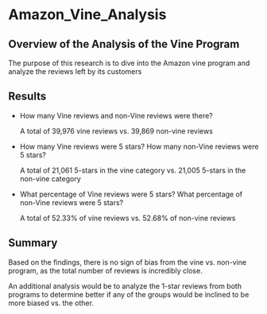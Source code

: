 # Amazon_Vine_Analysis

## Overview of the Analysis of the Vine Program

The purpose of this research is to dive into the Amazon vine program and analyze the reviews left by its customers

## Results

- How many Vine reviews and non-Vine reviews were there?

    A total of 39,976 vine reviews vs. 39,869 non-vine reviews

- How many Vine reviews were 5 stars? How many non-Vine reviews were 5 stars?

    A total of 21,061 5-stars in the vine category vs. 21,005 5-stars in the non-vine category

- What percentage of Vine reviews were 5 stars? What percentage of non-Vine reviews were 5 stars?

    A total of 52.33% of vine reviews vs. 52.68% of non-vine reviews

## Summary

Based on the findings, there is no sign of bias from the vine vs. non-vine program, as the total number of reviews is incredibly close. 

An additional analysis would be to analyze the 1-star reviews from both programs to determine better if any of the groups would be inclined to be more biased vs. the other.
